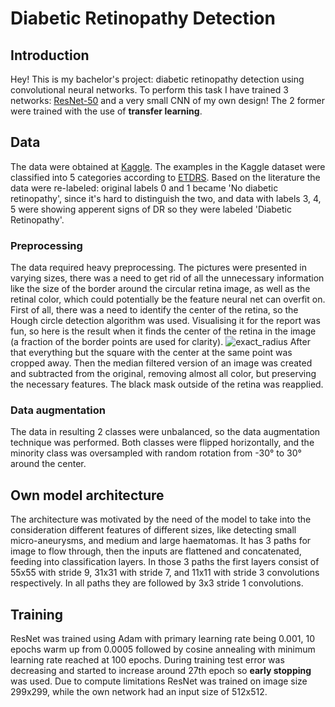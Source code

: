 # Diabetic Retinopathy Detection
## Introduction
Hey! This is my bachelor's project: diabetic retinopathy detection using convolutional neural networks. To perform this task I have trained 3 networks: [ResNet-50](https://arxiv.org/abs/1512.03385) and a very small CNN of my own design!
The 2 former were trained with the use of **transfer learning**. 
## Data
The data were obtained at [Kaggle](https://www.kaggle.com/competitions/diabetic-retinopathy-detection).
The examples in the Kaggle dataset were classified into 5 categories according to [ETDRS](https://www.researchgate.net/figure/International-Clinical-Diabetic-Retinopathy-Scale-Compared-with-Early-Treatment-Diabetic_tbl1_340168321).
Based on the literature the data were re-labeled: original labels 0 and 1 became 'No diabetic retinopathy', since it's hard to distinguish the two, and data with labels 3, 4, 5 were showing apperent signs of DR so they were labeled 'Diabetic Retinopathy'.
### Preprocessing
The data required heavy preprocessing. The pictures were presented in varying sizes, there was a need to get rid of all the unnecessary information like the size of the border around the circular retina image, as well as the retinal color, which could potentially be the feature neural net can overfit on.
First of all, there was a need to identify the center of the retina, so the Hough circle detection algorithm was used. Visualising it for the report was fun, so here is the result when it finds the center of the retina in the image (a fraction of the border points are used for clarity).
![exact_radius](https://github.com/user-attachments/assets/01e52f69-09a3-4f64-9949-0c3c048cf693)
After that everything but the square with the center at the same point was cropped away. Then the median filtered version of an image was created and subtracted from the original, removing almost all color, but preserving the necessary features. The black mask outside of the retina was reapplied.
### Data augmentation
The data in resulting 2 classes were unbalanced, so the data augmentation technique was performed. Both classes were flipped horizontally, and the minority class was oversampled with random rotation from -30° to 30° around the center. 
## Own model architecture
The architecture was motivated by the need of the model to take into the consideration different features of different sizes, like detecting small micro-aneurysms, and medium and large haematomas.
It has 3 paths for image to flow through, then the inputs are flattened and concatenated, feeding into classification layers.
In those 3 paths the first layers consist of 55x55 with stride 9, 31x31 with stride 7, and 11x11 with stride 3 convolutions respectively. In all paths they are followed by 3x3 stride 1 convolutions.
## Training
ResNet was trained using Adam with primary learning rate being 0.001, 10 epochs warm up from 0.0005 followed by cosine annealing with minimum learning rate reached at 100 epochs. During training test error was decreasing and started to increase around 27th epoch so **early stopping** was used. 
Due to compute limitations ResNet was trained on image size 299x299, while the own network had an input size of 512x512.
